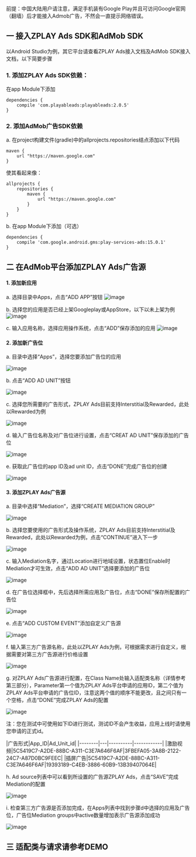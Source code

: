 前提：中国大陆用户请注意，满足手机装有Google Play并且可访问Google官网（翻墙）后才能接入Admob广告，不然会一直提示网络错误。

## 一 接入ZPLAY Ads SDK和AdMob SDK
以Android Studio为例，其它平台请查看ZPLAY Ads接入文档及AdMob SDK接入文档，以下简要步骤
### 1. 添加ZPLAY Ads SDK依赖：
在app Module下添加
```
dependencies {
    compile 'com.playableads:playableads:2.0.5'
}
```
### 2. 添加AdMob广告SDK依赖
a. 在project构建文件(gradle)中的allprojects.repositories结点添加以下代码
```
maven {
    url "https://maven.google.com"
}
```
使其看起来像：
```
allprojects {
    repositories {
        maven {
            url "https://maven.google.com"
        }
    }
}
```
b. 在app Module下添加（可选）
```
dependencies {
    compile 'com.google.android.gms:play-services-ads:15.0.1'
}
```

## 二 在AdMob平台添加ZPLAY Ads广告源
#### 1. 添加新应用
a. 选择目录中Apps，点击“ADD APP”按钮
![image](imgs/018addapp1.png)

b. 选择您的应用是否已经上架Googleplay或AppStore，以下以未上架为例
![image](imgs/018addapp2.png)

c. 输入应用名称，选择应用操作系统，点击“ADD”保存添加的应用
![image](imgs/019addapp3.png)

#### 2. 添加新广告位
a. 目录中选择“Apps”，选择您要添加广告位的应用

![image](imgs/001chooseapp.png)

b. 点击“ADD AD UNIT”按钮

![image](imgs/002addadunit1.png)

c. 选择您所需要的广告形式，ZPLAY Ads目前支持Interstitial及Rewarded，此处以Rewarded为例

![image](imgs/003addadunit2RV1.png)

d. 输入广告位名称及对广告位进行设置，点击“CREAT AD UNIT”保存添加的广告位

![image](imgs/004addadunit2RV2.png)

e. 获取此广告位的app ID及ad unit ID，点击“DONE”完成广告位的创建

![image](imgs/005addadunit2RV3.png)

#### 3. 添加ZPLAY Ads广告源
a. 目录中选择“Mediation”，选择“CREATE MEDIATION GROUP”

![image](imgs/007mediationgroupcreate.png)

b. 选择您要使用的广告形式及操作系统，ZPLAY Ads目前支持Interstitial及Rewarded，此处以Rewarded为例，点击“CONTINUE”进入下一步

![image](imgs/008mediationgroupcrate1.png)

c. 输入Mediation名字，通过Location进行地域设置，状态置位Enable时Mediation才可生效，点击“ADD AD UNIT”选择要添加的广告位

![image](imgs/009mediationgroupcreat2.png)

d. 在广告位选择框中，先后选择所需应用及广告位，点击“DONE”保存所配置的广告位

![image](imgs/011mediationgroupcreate4.png)

e. 点击“ADD CUSTOM EVENT”添加自定义广告源

![image](imgs/012mediationgroupcreate5.png)

f. 输入第三方广告源名称，此处以ZPLAY Ads为例，可根据需求进行自定义，根据需要对第三方广告源进行价格设置

![image](imgs/013mediationgroupcreate6.png)

g. 对ZPLAY Ads广告源进行配置，在Class Name处输入适配类名称（详情参考第三部分），Parameter第一个值为ZPLAY Ads平台申请的应用ID，第二个值为ZPLAY Ads平台申请的广告位ID，注意这两个值的顺序不能更改，且之间只有一个空格，点击“DONE”完成ZPLAY Ads的配置

![image](imgs/014mediationgroupcreate7.png)

注：您在测试中可使用如下ID进行测试，测试ID不会产生收益，应用上线时请使用您申请的正式id。

|广告形式|App_ID|Ad_Unit_id|
|--------|---|----------|------------|
|激励视频|5C5419C7-A2DE-88BC-A311-C3E7A646F6AF|3FBEFA05-3A8B-2122-24C7-A87D0BC9FEEC|
|插屏广告|5C5419C7-A2DE-88BC-A311-C3E7A646F6AF|19393189-C4EB-3886-60B9-13B39407064E|

h. Ad source列表中可以看到所设置的广告源ZPLAY Ads，点击“SAVE”完成Mediation的配置

![image](imgs/015mediationgroupcreate8.png)

i. 检查第三方广告源是否添加完成，在Apps列表中找到步骤d中选择的应用及广告位，广告位Mediation groups中active数量增加表示广告源添加成功

![image](imgs/016mediationgroupcreate9.png)

## 三 适配类与请求请参考DEMO

